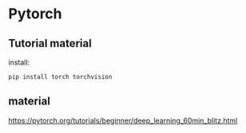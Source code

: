 # Pytorch

## Tutorial material
install: 
    
    pip install torch torchvision

## material
https://pytorch.org/tutorials/beginner/deep_learning_60min_blitz.html